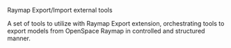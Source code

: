 Raymap Export/Import external tools

A set of tools to utilize with Raymap Export extension,
 orchestrating tools to export models from OpenSpace Raymap in
  controlled and structured manner.